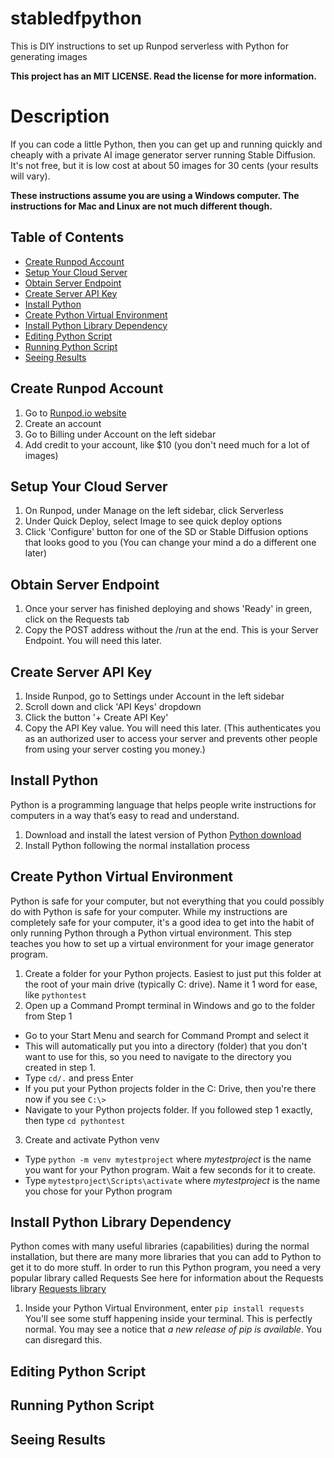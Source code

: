 # stabledfpython
This is DIY instructions to set up Runpod serverless with Python for generating images

**This project has an MIT LICENSE. Read the license for more information.**

# Description
If you can code a little Python, then you can get up and running quickly and cheaply with a private AI image generator server running Stable Diffusion. It's not free, but it is low cost at about 50 images for 30 cents (your results will vary).

**These instructions assume you are using a Windows computer. The instructions for Mac and Linux are not much different though.**

## Table of Contents
- [Create Runpod Account](https://github.com/hexabethimal/stabledfpython/#create-runpod-account)
- [Setup Your Cloud Server](https://github.com/hexabethimal/stabledfpython/#setup-your-cloud-server)
- [Obtain Server Endpoint](https://github.com/hexabethimal/stabledfpython/#obtain-server-endpoint)
- [Create Server API Key](https://github.com/hexabethimal/stabledfpython/#create-server-api-key)
- [Install Python](https://github.com/hexabethimal/stabledfpython/#install-python)
- [Create Python Virtual Environment](https://github.com/hexabethimal/stabledfpython/#create-python-virtual-environment)
- [Install Python Library Dependency](https://github.com/hexabethimal/stabledfpython/#install-python-library-dependency)
- [Editing Python Script](https://github.com/hexabethimal/stabledfpython/#editing-python-script)
- [Running Python Script](https://github.com/hexabethimal/stabledfpython/#running-python-script)
- [Seeing Results](https://github.com/hexabethimal/stabledfpython/#seeing-results)

## Create Runpod Account
1. Go to [Runpod.io website](https://www.runpod.io)
2. Create an account
3. Go to Billing under Account on the left sidebar
4. Add credit to your account, like $10 (you don't need much for a lot of images)

## Setup Your Cloud Server
1. On Runpod, under Manage on the left sidebar, click Serverless
2. Under Quick Deploy, select Image to see quick deploy options
3. Click 'Configure' button for one of the SD or Stable Diffusion options that looks good to you (You can change your mind a do a different one later)

## Obtain Server Endpoint
1. Once your server has finished deploying and shows 'Ready' in green, click on the Requests tab
2. Copy the POST address without the /run at the end. This is your Server Endpoint. You will need this later.

## Create Server API Key
1. Inside Runpod, go to Settings under Account in the left sidebar
2. Scroll down and click 'API Keys' dropdown
3. Click the button '+ Create API Key'
4. Copy the API Key value. You will need this later. (This authenticates you as an authorized user to access your server and prevents other people from using your server costing you money.)

## Install Python
Python is a programming language that helps people write instructions for computers in a way that’s easy to read and understand.
1. Download and install the latest version of Python [Python download](https://www.python.org/downloads/)
2. Install Python following the normal installation process

## Create Python Virtual Environment
Python is safe for your computer, but not everything that you could possibly do with Python is safe for your computer. While my instructions are completely safe for your computer, it's a good idea to get into the habit of only running Python through a Python virtual environment. This step teaches you how to set up a virtual environment for your image generator program.
1. Create a folder for your Python projects. Easiest to just put this folder at the root of your main drive (typically C: drive). Name it 1 word for ease, like `pythontest`
2. Open up a Command Prompt terminal in Windows and go to the folder from Step 1
  - Go to your Start Menu and search for Command Prompt and select it
  - This will automatically put you into a directory (folder) that you don't want to use for this, so you need to navigate to the directory you created in step 1.
  - Type `cd/.` and press Enter
  - If you put your Python projects folder in the C: Drive, then you're there now if you see `C:\>`
  - Navigate to your Python projects folder. If you followed step 1 exactly, then type  `cd pythontest`
3. Create and activate Python venv
  - Type `python -m venv mytestproject` where *mytestproject* is the name you want for your Python program. Wait a few seconds for it to create.
  - Type `mytestproject\Scripts\activate` where *mytestproject* is the name you chose for your Python program 

## Install Python Library Dependency
Python comes with many useful libraries (capabilities) during the normal installation, but there are many more libraries that you can add to Python to get it to do more stuff. In order to run this Python program, you need a very popular library called Requests
See here for information about the Requests library [Requests library](https://pypi.org/project/requests/)
1. Inside your Python Virtual Environment, enter `pip install requests`
You'll see some stuff happening inside your terminal. This is perfectly normal.
You may see a notice that *a new release of pip is available*. You can disregard this.

## Editing Python Script

## Running Python Script

## Seeing Results

